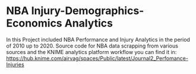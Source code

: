 # NBA Injury-Demographics-Economics Analytics

In this Project included NBA Performance and Injury Analytics in the period of 2010 up to 2020.
Source code for NBA data scrapping from various sources and the KNIME analytics platform workflow you can find it in: 
https://hub.knime.com/airvag/spaces/Public/latest/Journal2_Perfomance-Injuries
